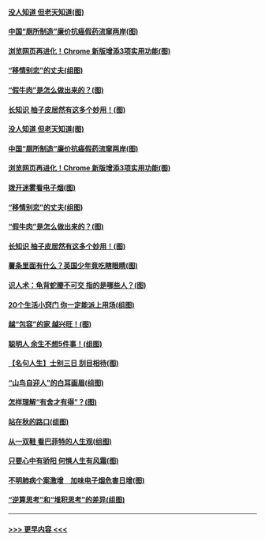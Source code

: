 #### [没人知道 但老天知道(图)](../pages/p8/907731.md?t=09181022) 
#### [中国“厕所制造”廉价抗癌假药流窜两岸(图)](../pages/p8/907723.md?t=09181022) 
#### [浏览网页再进化！Chrome 新版增添3项实用功能(图)](../pages/p8/907714.md?t=09181022) 
#### [“移情别恋”的丈夫(组图)](../pages/p8/907644.md?t=09181022) 
#### [“假牛肉”是怎么做出来的？(图)](../pages/p8/907668.md?t=09181022) 
#### [长知识 柚子皮居然有这多个妙用！(图)](../pages/p8/907425.md?t=09181022) 
#### [没人知道 但老天知道(图)](../pages/p8/907731.md?t=09181022) 
#### [中国“厕所制造”廉价抗癌假药流窜两岸(图)](../pages/p8/907723.md?t=09181022) 
#### [浏览网页再进化！Chrome 新版增添3项实用功能(图)](../pages/p8/907714.md?t=09181022) 
#### [拨开迷雾看电子烟(图)](../pages/p8/907427.md?t=09181022) 
#### [“移情别恋”的丈夫(组图)](../pages/p8/907644.md?t=09181022) 
#### [“假牛肉”是怎么做出来的？(图)](../pages/p8/907668.md?t=09181022) 
#### [长知识 柚子皮居然有这多个妙用！(图)](../pages/p8/907425.md?t=09181022) 
#### [薯条里面有什么？英国少年竟吃瞎眼睛(图)](../pages/p8/907381.md?t=09181022) 
#### [识人术：龟背蛇腰不可交 指的是哪些人？(图)](../pages/p8/907503.md?t=09181022) 
#### [20个生活小窍门 你一定能派上用场(组图)](../pages/p8/907510.md?t=09181022) 
#### [越“包容”的家 越兴旺！(图)](../pages/p8/907328.md?t=09181022) 
#### [聪明人 余生不想5件事！(组图)](../pages/p8/907364.md?t=09181022) 
#### [【名句人生】士别三日 刮目相待(图)](../pages/p8/906988.md?t=09181022) 
#### [“山鸟自迎人”的白耳画眉(组图)](../pages/p8/907332.md?t=09181022) 
#### [怎样理解“有舍才有得”？(图)](../pages/p8/906872.md?t=09181022) 
#### [站在秋的路口(组图)](../pages/p8/906914.md?t=09181022) 
#### [从一双鞋 看巴菲特的人生观(组图)](../pages/p8/907311.md?t=09181022) 
#### [只要心中有骄阳 何惧人生有风霜(图)](../pages/p8/907320.md?t=09181022) 
#### [不明肺病个案激增　加味电子烟危害日增(图)](../pages/p8/907307.md?t=09181022) 
#### [“逆算思考”和“堆积思考”的差异(组图)](../pages/p8/907229.md?t=09181022) 

----
#### [ >>> 更早内容 <<< ](../indexes/p8-earlier.md)
